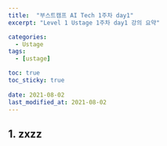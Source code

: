 ```yaml
---
title:  "부스트캠프 AI Tech 1주차 day1"
excerpt: "Level 1 Ustage 1주차 day1 강의 요약"

categories:
  - Ustage
tags:
  - [ustage]

toc: true
toc_sticky: true
 
date: 2021-08-02
last_modified_at: 2021-08-02
---
```

## 1. zxzz